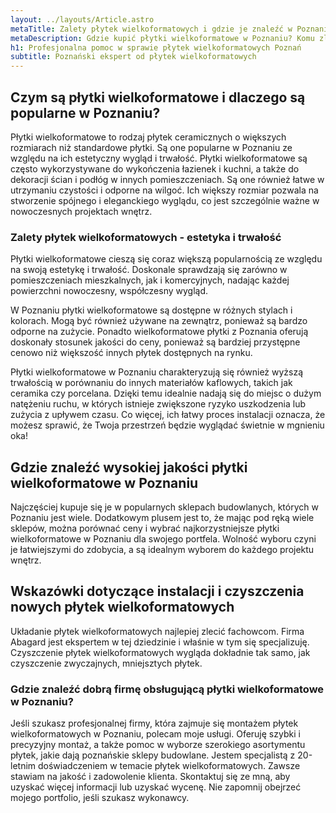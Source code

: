 ```yaml
---
layout: ../layouts/Article.astro
metaTitle: Zalety płytek wielkoformatowych i gdzie je znaleźć w Poznaniu
metaDescription: Gdzie kupić płytki wielkoformatowe w Poznaniu? Komu zlecić ich montaż i dlaczego ja jestem odpowiednim wyborem? Od 20 lat montuję płytki wielkoformatowe. Pomagam wybrać odpowiednie płytki z całego Poznania i doradzić które będą najlepsze do Twojego projektu.
h1: Profesjonalna pomoc w sprawie płytek wielkoformatowych Poznań
subtitle: Poznański ekspert od płytek wielkoformatowych
---
```

## Czym są płytki wielkoformatowe i dlaczego są popularne w Poznaniu?
Płytki wielkoformatowe to rodzaj płytek ceramicznych o większych rozmiarach niż standardowe płytki. Są one popularne w Poznaniu ze względu na ich estetyczny wygląd i trwałość. Płytki wielkoformatowe są często wykorzystywane do wykończenia łazienek i kuchni, a także do dekoracji ścian i podłóg w innych pomieszczeniach. Są one również łatwe w utrzymaniu czystości i odporne na wilgoć. Ich większy rozmiar pozwala na stworzenie spójnego i eleganckiego wyglądu, co jest szczególnie ważne w nowoczesnych projektach wnętrz.

### Zalety płytek wielkoformatowych - estetyka i trwałość
Płytki wielkoformatowe cieszą się coraz większą popularnością ze względu na swoją estetykę i trwałość. Doskonale sprawdzają się zarówno w pomieszczeniach mieszkalnych, jak i komercyjnych, nadając każdej powierzchni nowoczesny, współczesny wygląd.

W Poznaniu płytki wielkoformatowe są dostępne w różnych stylach i kolorach. Mogą być również używane na zewnątrz, ponieważ są bardzo odporne na zużycie. Ponadto wielkoformatowe płytki z Poznania oferują doskonały stosunek jakości do ceny, ponieważ są bardziej przystępne cenowo niż większość innych płytek dostępnych na rynku.

Płytki wielkoformatowe w Poznaniu charakteryzują się również wyższą trwałością w porównaniu do innych materiałów kaflowych, takich jak ceramika czy porcelana. Dzięki temu idealnie nadają się do miejsc o dużym natężeniu ruchu, w których istnieje zwiększone ryzyko uszkodzenia lub zużycia z upływem czasu. Co więcej, ich łatwy proces instalacji oznacza, że możesz sprawić, że Twoja przestrzeń będzie wyglądać świetnie w mgnieniu oka!

## Gdzie znaleźć wysokiej jakości płytki wielkoformatowe w Poznaniu
Najczęściej kupuje się je w popularnych sklepach budowlanych, których w Poznaniu jest wiele. Dodatkowym plusem jest to, że mając pod ręką wiele sklepów, można porównać ceny i wybrać najkorzystniejsze płytki wielkoformatowe w Poznaniu dla swojego portfela. Wolność wyboru czyni je łatwiejszymi do zdobycia, a są idealnym wyborem do każdego projektu wnętrz.

## Wskazówki dotyczące instalacji i czyszczenia nowych płytek wielkoformatowych
Układanie płytek wielkoformatowych najlepiej zlecić fachowcom. Firma Abagard jest ekspertem w tej dziedzinie i właśnie w tym się specjalizuję.
Czyszczenie płytek wielkoformatowych wygląda dokładnie tak samo, jak czyszczenie zwyczajnych, mniejsztych płytek.

### Gdzie znaleźć dobrą firmę obsługującą płytki wielkoformatowe w Poznaniu?
Jeśli szukasz profesjonalnej firmy, która zajmuje się montażem płytek wielkoformatowych w Poznaniu, polecam moje usługi. Oferuję szybki i precyzyjny montaż, a także pomoc w wyborze szerokiego asortymentu płytek, jakie dają poznańskie sklepy budowlane. Jestem specjalistą z 20-letnim doświadczeniem w temacie płytek wielkoformatowych. Zawsze stawiam na jakość i zadowolenie klienta. Skontaktuj się ze mną, aby uzyskać więcej informacji lub uzyskać wycenę. Nie zapomnij obejrzeć mojego portfolio, jeśli szukasz wykonawcy.